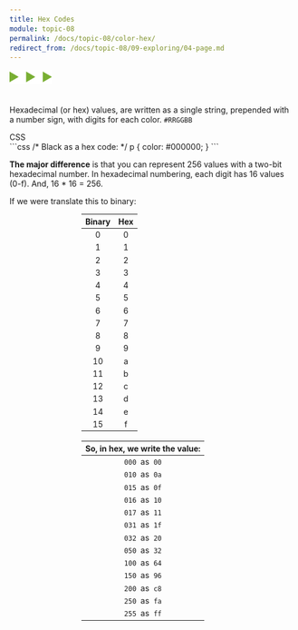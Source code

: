 ```yaml
---
title: Hex Codes
module: topic-08
permalink: /docs/topic-08/color-hex/
redirect_from: /docs/topic-08/09-exploring/04-page.md
---
```


<img src="./../../../img/arrow-divider.svg" style="width: 75px; border: none; margin: 0px 0 20px 0" />

Hexadecimal (or hex) values, are written as a single string, prepended with a number sign, with digits for each color. `#RRGGBB`


<div id="code-heading">CSS</div>
```css
/* Black as a hex code: */
p {
  color: #000000;
}
```

**The major difference** is that you can represent 256 values with a two-bit hexadecimal number. In hexadecimal numbering, each digit has 16 values (0-f). And, 16 * 16 = 256.

If we were translate this to binary:


<table style="width: 250px; text-align: center; margin: auto;">
  <thead>
    <tr>
      <th style="text-align: center">Binary</th>
      <th style="text-align: center">Hex</th>
    </tr>
  </thead>
  <tbody>
    <tr>
      <td>0</td>
      <td>0</td>
    </tr>
    <tr>
      <td>1</td>
      <td>1</td>
    </tr>
    <tr>
      <td>2</td>
      <td>2</td>
    </tr>
    <tr>
      <td>3</td>
      <td>3</td>
    </tr>
    <tr>
      <td>4</td>
      <td>4</td>
    </tr>
    <tr>
      <td>5</td>
      <td>5</td>
    </tr>
    <tr>
      <td>6</td>
      <td>6</td>
    </tr>
    <tr>
      <td>7</td>
      <td>7</td>
    </tr>
    <tr>
      <td>8</td>
      <td>8</td>
    </tr>
    <tr>
      <td>9</td>
      <td>9</td>
    </tr>
    <tr>
      <td>10</td>
      <td>a</td>
    </tr>
    <tr>
      <td>11</td>
      <td>b</td>
    </tr>
    <tr>
      <td>12</td>
      <td>c</td>
    </tr>
    <tr>
      <td>13</td>
      <td>d</td>
    </tr>
    <tr>
      <td>14</td>
      <td>e</td>
    </tr>
    <tr>
      <td>15</td>
      <td>f</td>
    </tr>
  </tbody>
</table>

<br/>

<table style="width: 250px; text-align: center; margin: auto;">
  <thead>
    <tr>
      <th style="text-align: center">So, in hex, we write the value:</th>
    </tr>
  </thead>
  <tbody>
    <tr>
      <td><code>000</code> &nbsp;as&nbsp; <code>00</code></td>
    </tr>
    <tr>
      <td><code>010</code> &nbsp;as&nbsp; <code>0a</code></td>
    </tr>
    <tr>
      <td><code>015</code> &nbsp;as&nbsp; <code>0f</code></td>
    </tr>
    <tr>
      <td><code>016</code> &nbsp;as&nbsp; <code>10</code></td>
    </tr>
    <tr>
      <td><code>017</code> &nbsp;as&nbsp; <code>11</code></td>
    </tr>
    <tr>
      <td><code>031</code> &nbsp;as&nbsp; <code>1f</code></td>
    </tr>
    <tr>
      <td><code>032</code> &nbsp;as&nbsp; <code>20</code></td>
    </tr>
    <tr>
      <td><code>050</code> &nbsp;as&nbsp; <code>32</code></td>
    </tr>
    <tr>
      <td><code>100</code> &nbsp;as&nbsp; <code>64</code></td>
    </tr>
    <tr>
      <td><code>150</code> &nbsp;as&nbsp; <code>96</code></td>
    </tr>
    <tr>
      <td><code>200</code> &nbsp;as&nbsp; <code>c8</code></td>
    </tr>
    <tr>
      <td><code>250</code> &nbsp;as&nbsp; <code>fa</code></td>
    </tr>
    <tr>
      <td><code>255</code> &nbsp;as&nbsp; <code>ff</code></td>
    </tr>
  </tbody>
</table>
